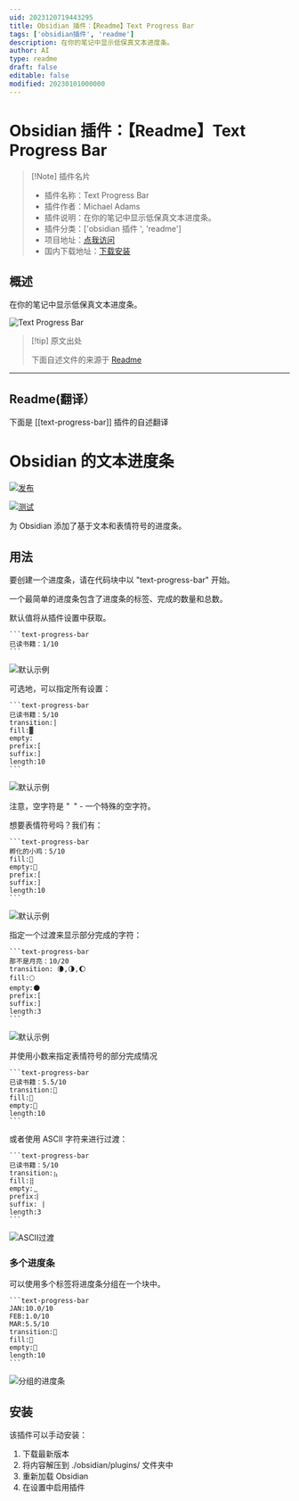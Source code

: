 ```yaml
---
uid: 2023120719443295
title: Obsidian 插件：【Readme】Text Progress Bar
tags: ['obsidian插件', 'readme']
description: 在你的笔记中显示低保真文本进度条。
author: AI
type: readme
draft: false
editable: false
modified: 20230101000000
---
```


# Obsidian 插件：【Readme】Text Progress Bar

> [!Note] 插件名片
> - 插件名称：Text Progress Bar
> - 插件作者：Michael Adams
> - 插件说明：在你的笔记中显示低保真文本进度条。
> - 插件分类：['obsidian 插件 ', 'readme']
> - 项目地址：[点我访问](https://github.com/michaeladams/obsidian-text-progress-bar)
> - 国内下载地址：[下载安装](https://pkmer.cn/products/plugin/pluginMarket/?text-progress-bar)

## 概述

在你的笔记中显示低保真文本进度条。

![Text Progress Bar](https://cdn.pkmer.cn/covers/text-progress-bar.jpeg!pkmer)

> [!tip] 原文出处
>
>下面自述文件的来源于 [Readme](https://ghproxy.net/https://raw.githubusercontent.com/michaeladams/obsidian-text-progress-bar/master/README.md)
>

---

## Readme(翻译）

下面是 [[text-progress-bar]] 插件的自述翻译

# Obsidian 的文本进度条

[![发布](https://img.shields.io/github/v/release/michaeladams/obsidian-text-progress-bar?display_name=tag)](https://github.com/michaeladams/obsidian-text-progress-bar/releases/latest)

[![测试](https://github.com/michaeladams/obsidian-text-progress-bar/actions/workflows/test.yml/badge.svg)](https://github.com/michaeladams/obsidian-text-progress-bar/actions/workflows/test.yml)

为 Obsidian 添加了基于文本和表情符号的进度条。

## 用法

要创建一个进度条，请在代码块中以 "text-progress-bar" 开始。

一个最简单的进度条包含了进度条的标签、完成的数量和总数。

默认值将从插件设置中获取。

~~~
```text-progress-bar
已读书籍：1/10
```
~~~

![默认示例](https://cdn.pkmer.cn/covers/text-progress-bar_2_0.jpeg!pkmer)

可选地，可以指定所有设置：

~~~
```text-progress-bar
已读书籍：5/10
transition:|
fill:▓
empty: 
prefix:[
suffix:]
length:10
```
~~~

![默认示例](https://cdn.pkmer.cn/covers/text-progress-bar_2_1.jpeg!pkmer)

注意，空字符是 "` `" - 一个特殊的空字符。

想要表情符号吗？我们有：

~~~
```text-progress-bar
孵化的小鸡：5/10
fill:🐥
empty:🥚
prefix:[
suffix:]
length:10
```
~~~

![默认示例](https://cdn.pkmer.cn/covers/text-progress-bar_2_2.jpeg!pkmer)

指定一个过渡来显示部分完成的字符：

~~~
```text-progress-bar
那不是月亮：10/20
transition: 🌘,🌗,🌔
fill:🌕
empty:🌑
prefix:[
suffix:]
length:3
```
~~~

![默认示例](https://cdn.pkmer.cn/covers/text-progress-bar_2_3.jpeg!pkmer)

并使用小数来指定表情符号的部分完成情况

~~~
```text-progress-bar
已读书籍：5.5/10
transition:📖
fill:📗
empty:📕
length:10
```
~~~

或者使用 ASCII 字符来进行过渡：

~~~
```text-progress-bar
已读书籍：5/10
transition:⣦
fill:⣿
empty:⣀
prefix:⎸
suffix:⎹
length:3
```
~~~

![ASCII过渡](https://cdn.pkmer.cn/covers/text-progress-bar_2_4.jpeg!pkmer)

### 多个进度条

可以使用多个标签将进度条分组在一个块中。

~~~
```text-progress-bar
JAN:10.0/10
FEB:1.0/10
MAR:5.5/10
transition:📖
fill:📗
empty:📕
length:10
```
~~~

![分组的进度条](https://cdn.pkmer.cn/covers/text-progress-bar_2_5.png!pkmer)

## 安装

该插件可以手动安装：

1. 下载最新版本
2. 将内容解压到 ./obsidian/plugins/ 文件夹中
3. 重新加载 Obsidian
4. 在设置中启用插件



